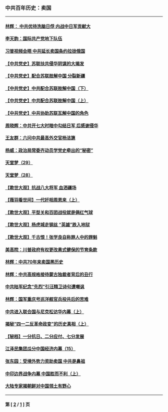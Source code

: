 ### 中共百年历史：卖国
---
#### [林辉： 中共优待洗脑日俘 内战中日军贡献大](../../pages/nf1176117/n13624644.md?07210430) 
#### [李天韵：国际共产党地下队伍](../../pages/nf1176117/n13611808.md?07210430) 
#### [习普视频会晤 中共延长卖国条约拉拢俄国](../../pages/nf1176117/n13060971.md?07210430) 
#### [【中共党史】苏联扶共侵华阴谋的大揭发](../../pages/nf1176117/n13056050.md?07210430) 
#### [【中共党史】配合苏联肢解中国 分裂新疆](../../pages/nf1176117/n13040700.md?07210430) 
#### [【中共党史】中共配合苏联肢解中国（下）](../../pages/nf1176117/n13035660.md?07210430) 
#### [【中共党史】中共配合苏联肢解中国（上）](../../pages/nf1176117/n13030262.md?07210430) 
#### [【中共党史】中共协助苏联瓦解中国的角色](../../pages/nf1176117/n13018109.md?07210430) 
#### [周晓辉：中共开七大时暗中勾结日军 后感谢侵华](../../pages/nf1176117/n12921960.md?07210430) 
#### [王友群：六问中共最高外交官杨洁篪](../../pages/nf1176117/n12836495.md?07210430) 
#### [杨威：政治局常委齐动员学党史牵出的“秘密”](../../pages/nf1176117/n12764642.md?07210430) 
#### [天堂梦（29）](../../pages/nf1176117/n12408465.md?07210430) 
#### [天堂梦（28）](../../pages/nf1176117/n12408309.md?07210430) 
#### [【欺世大观】抗战八大将军 血洒疆场](../../pages/nf1176117/n12357044.md?07210430) 
#### [【薇羽看世间】一代奸相周恩来（上）](../../pages/nf1176117/n12401109.md?07210430) 
#### [【欺世大观】平型关和百团战役就是俩红气球](../../pages/nf1176117/n12359157.md?07210430) 
#### [【欺世大观】杨虎城走钢丝 “英雄”跌入地狱](../../pages/nf1176117/n12358840.md?07210430) 
#### [【欺世大观】千古恨！张学良自称罪人中的罪魁](../../pages/nf1176117/n12358629.md?07210430) 
#### [美高院：川普政府有权更改奥式健保的节育条款](../../pages/nf1176117/n12242171.md?07210430) 
#### [林辉：中共70年来卖国黑历史](../../pages/nf1176117/n11552181.md?07210430) 
#### [林辉：中共高规格接待蒙古独裁者背后的丑行](../../pages/nf1176117/n11225005.md?07210430) 
#### [中共陆军纪念“先烈”引汪精卫诗句遭嘲讽](../../pages/nf1176117/n11153345.md?07210430) 
#### [林辉：国军重庆号巡洋舰官兵投共后的苦难](../../pages/nf1176117/n10997801.md?07210430) 
#### [中共进入联合国与尼克松访华内幕（上）](../../pages/nf1176117/n10138788.md?07210430) 
#### [揭秘“四一二反革命政变”的历史真相（上）](../../pages/nf1176117/n9996650.md?07210430) 
#### [【秘档】一分抗日、二分应付、七分发展](../../pages/nf1176117/n9331484.md?07210430) 
#### [江泽民集团瓜分中国经济内幕（15）](../../pages/nf1176117/n9268584.md?07210430) 
#### [张东园：受境外势力资助卖国 中共是鼻祖](../../pages/nf1176117/n9272480.md?07210430) 
#### [中印边界战争内幕 中国胜而不利（上）](../../pages/nf1176117/n9252458.md?07210430) 
#### [大陆专家揭朝鲜对中国领土有野心](../../pages/nf1176117/n9074056.md?07210430) 

---
#### 第 [ [2](./2.md?07210430) / [1](./1.md?07210430) ] 页
